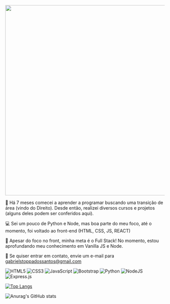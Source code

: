 
<p align="center">
  <img width="760" height="600" src="https://user-images.githubusercontent.com/80360602/139761823-4933cf3b-5d63-40ec-80c1-d523ed6cad99.gif">
</p>


👋 Há 7 meses comecei a aprender a programar buscando uma transição de área (vindo do Direito). Desde então, realizei diversos cursos e projetos (alguns deles podem ser conferidos aqui).

💻 Sei um pouco de Python e Node, mas boa parte do meu foco, até o momento, foi voltado ao front-end (HTML, CSS, JS, REACT)

🌱 Apesar do foco no front, minha meta é o Full Stack! No momento, estou aprofundando meu conhecimento em Vanilla JS e Node.

📧 Se quiser entrar em contato, envie um e-mail para gabrielstoppadossantos@gmail.com


![HTML5](https://img.shields.io/badge/html5-%23E34F26.svg?style=for-the-badge&logo=html5&logoColor=white)
![CSS3](https://img.shields.io/badge/css3-%231572B6.svg?style=for-the-badge&logo=css3&logoColor=white)
![JavaScript](https://img.shields.io/badge/javascript-%23323330.svg?style=for-the-badge&logo=javascript&logoColor=%23F7DF1E)
![Bootstrap](https://img.shields.io/badge/bootstrap-%23563D7C.svg?style=for-the-badge&logo=bootstrap&logoColor=white)
![Python](https://img.shields.io/badge/python-3670A0?style=for-the-badge&logo=python&logoColor=ffdd54)
![NodeJS](https://img.shields.io/badge/node.js-6DA55F?style=for-the-badge&logo=node.js&logoColor=white)
![Express.js](https://img.shields.io/badge/express.js-%23404d59.svg?style=for-the-badge&logo=express&logoColor=%2361DAFB)

[![Top Langs](https://github-readme-stats.vercel.app/api/top-langs/?username=Arquimidio&layout=compact&theme=cobalt)](https://github.com/anuraghazra/github-readme-stats)

![Anurag's GitHub stats](https://github-readme-stats.vercel.app/api?username=Arquimidio&show_icons=true&theme=radical)

